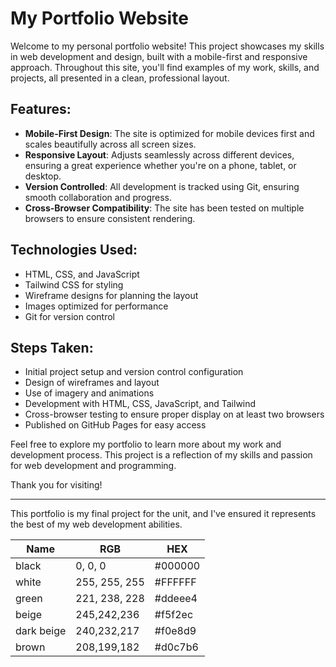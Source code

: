 # My Portfolio Website

Welcome to my personal portfolio website! This project showcases my skills in web development and design, built with a mobile-first and responsive approach. Throughout this site, you'll find examples of my work, skills, and projects, all presented in a clean, professional layout.

## Features:
- **Mobile-First Design**: The site is optimized for mobile devices first and scales beautifully across all screen sizes.
- **Responsive Layout**: Adjusts seamlessly across different devices, ensuring a great experience whether you're on a phone, tablet, or desktop.
- **Version Controlled**: All development is tracked using Git, ensuring smooth collaboration and progress.
- **Cross-Browser Compatibility**: The site has been tested on multiple browsers to ensure consistent rendering.

## Technologies Used:
- HTML, CSS, and JavaScript
- Tailwind CSS for styling
- Wireframe designs for planning the layout
- Images optimized for performance
- Git for version control

## Steps Taken:
- Initial project setup and version control configuration
- Design of wireframes and layout
- Use of imagery and animations
- Development with HTML, CSS, JavaScript, and Tailwind
- Cross-browser testing to ensure proper display on at least two browsers
- Published on GitHub Pages for easy access

Feel free to explore my portfolio to learn more about my work and development process. This project is a reflection of my skills and passion for web development and programming.

Thank you for visiting!

---
This portfolio is my final project for the unit, and I've ensured it represents the best of my web development abilities.

| Name       | RGB            | HEX      |
|------------|----------------|----------|
| black      | 0, 0, 0        | #000000 |
| white      | 255, 255, 255  | #FFFFFF |
| green      | 221, 238, 228  | #ddeee4 |
| beige      | 245,242,236  | #f5f2ec |
| dark beige | 240,232,217  | #f0e8d9 |
| brown      | 208,199,182  | #d0c7b6 |
